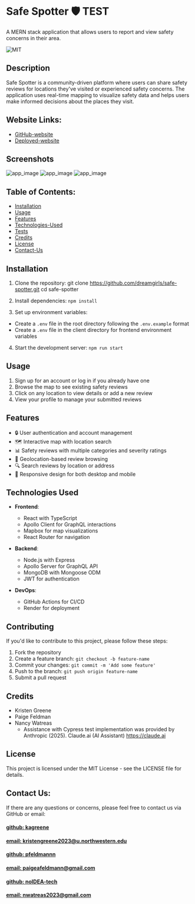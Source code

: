 # Safe Spotter 🛡️  TEST
A MERN stack application that allows users to report and view safety concerns in their area.

![MIT](https://img.shields.io/badge/License-MIT-blue)


## Description

Safe Spotter is a community-driven platform where users can share safety reviews for locations they've visited or experienced safety concerns. The application uses real-time mapping to visualize safety data and helps users make informed decisions about the places they visit.

## Website Links: 
- [GitHub-website](https://github.com/noIDEA-tech/20-CI-CD-GitHub-Actions)
- [Deployed-website](https://two0-ci-cd-github-actions.onrender.com)

<!-- This application is deployed on Render and can be accessed at [safe-spotter.onrender.com](https://safe-spotter.onrender.com). -->

## Screenshots
<!-- TODO: import screenshots of browser -->
![app_image](/client/assets)
![app_image](/client/assets/)
![app_image](/client/assets/)

## Table of Contents:
- [Installation](#installation)
- [Usage](#usage)
- [Features](#features)
- [Technologies-Used](#technologies-used)
- [Tests](#tests)
- [Credits](#credits)
- [License](#license)
- [Contact-Us](#contact-us)

## Installation

1. Clone the repository:
git clone https://github.com/dreamgirls/safe-spotter.git
cd safe-spotter

2. Install dependencies:
`npm install`

3. Set up environment variables:
- Create a `.env` file in the root directory following the `.env.example` format
- Create a `.env` file in the client directory for frontend environment variables

4. Start the development server:
`npm run start`

## Usage

1. Sign up for an account or log in if you already have one
2. Browse the map to see existing safety reviews
3. Click on any location to view details or add a new review
4. View your profile to manage your submitted reviews

## Features

- 🔒 User authentication and account management
- 🗺️ Interactive map with location search
- 📊 Safety reviews with multiple categories and severity ratings
- 📍 Geolocation-based review browsing
- 🔍 Search reviews by location or address
- 📱 Responsive design for both desktop and mobile

## Technologies Used

- **Frontend**:
  - React with TypeScript
  - Apollo Client for GraphQL interactions
  - Mapbox for map visualizations
  - React Router for navigation

- **Backend**:
  - Node.js with Express
  - Apollo Server for GraphQL API
  - MongoDB with Mongoose ODM
  - JWT for authentication

- **DevOps**:
  - GitHub Actions for CI/CD
  - Render for deployment

## Contributing

If you'd like to contribute to this project, please follow these steps:

1. Fork the repository
2. Create a feature branch: `git checkout -b feature-name`
3. Commit your changes: `git commit -m 'Add some feature'`
4. Push to the branch: `git push origin feature-name`
5. Submit a pull request

## Credits

- Kristen Greene
- Paige Feldman
- Nancy Watreas
  -  Assistance with Cypress test implementation was provided by Anthropic (2025). Claude.ai (AI Assistant) https://claude.ai 

## License

This project is licensed under the MIT License - see the LICENSE file for details.

## Contact Us:
If there are any questions or concerns, please feel free to contact us via GitHub or email:
#### [github: kagreene](https://github.com/kagreene) 
#### [email: kristengreene2023@u.northwestern.edu](mailto:kristengreene2023@u.northwestern.edu)
#### [github: pfeldmannn](https://github.com/pfeldmannn)
#### [email: paigeafeldmann@gmail.com](mailto:paigeafeldmann@gmail.com)
#### [github: noIDEA-tech](https://github.com/noIDEA-tech)
#### [email: nwatreas2023@gmail.com](mailto:nwatreas2023@gmail.com)
